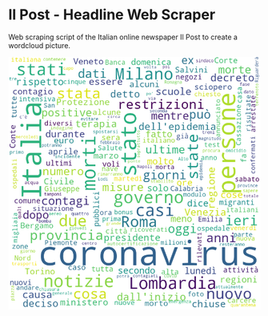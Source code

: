 # Il Post - Headline Web Scraper

Web scraping script of the Italian online newspaper Il Post to create a wordcloud picture.

![WC](Italy_wc.png "Italy's World Cloud")
